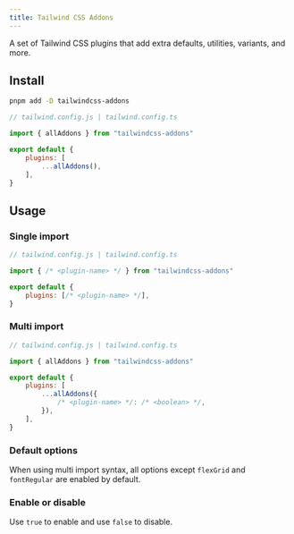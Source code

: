 ```yaml
---
title: Tailwind CSS Addons
---
```


A set of Tailwind CSS plugins that add extra defaults, utilities, variants, and more.

## Install

```bash
pnpm add -D tailwindcss-addons
```

<!-- prettier-ignore -->
```js
// tailwind.config.js | tailwind.config.ts

import { allAddons } from "tailwindcss-addons"

export default {
    plugins: [
        ...allAddons(),
    ],
}
```

## Usage

### Single import

<!-- prettier-ignore -->
```js
// tailwind.config.js | tailwind.config.ts

import { /* <plugin-name> */ } from "tailwindcss-addons"

export default {
    plugins: [/* <plugin-name> */],
}
```

### Multi import

```js
// tailwind.config.js | tailwind.config.ts

import { allAddons } from "tailwindcss-addons"

export default {
    plugins: [
        ...allAddons({
            /* <plugin-name> */: /* <boolean> */,
        }),
    ],
}
```

### Default options

When using multi import syntax, all options except `flexGrid` and `fontRegular` are enabled by default.

### Enable or disable

Use `true` to enable and use `false` to disable.
